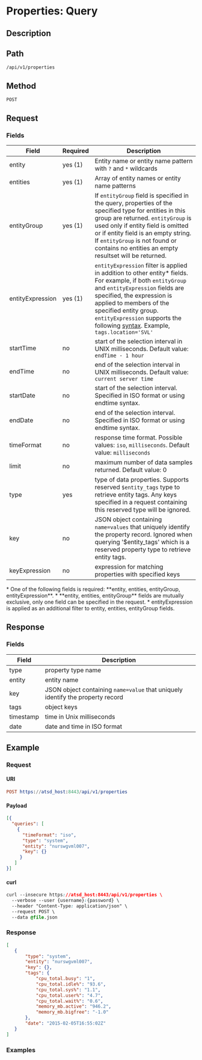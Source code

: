 # Properties: Query
## Description 
## Path
```
/api/v1/properties
```
## Method
```
POST 
```
## Request
### Fields

| **Field**  | **Required** | **Description**  |
|---|---|---|
| entity    | yes (1)         | Entity name or entity name pattern with `?` and `*` wildcards|
| entities | yes (1) | Array of entity names or entity name patterns |
| entityGroup | yes (1) | If `entityGroup` field is specified in the query, properties of the specified type for entities in this group are returned. `entityGroup` is used only if entity field is omitted or if entity field is an empty string. If `entityGroup` is not found or contains no entities an empty resultset will be returned. |
| entityExpression | yes (1) | `entityExpression` filter is applied in addition to other entity* fields. For example, if both `entityGroup` and `entityExpression` fields are specified, the expression is applied to members of the specified entity group. `entityExpression` supports the following [syntax](/rule-engine/functions.md). Example, `tags.location='SVL'`  |
| startTime | no           |   start of the selection interval in UNIX milliseconds. Default value: `endTime - 1 hour` |
| endTime   | no           | end of the selection interval in UNIX milliseconds. Default value: `current server time` | 
|startDate|	no|	start of the selection interval. Specified in ISO format or using endtime syntax.|
|endDate|	no|	end of the selection interval. Specified in ISO format or using endtime syntax.|
|timeFormat|	no|	response time format. Possible values: `iso`, `milliseconds`. Default value: `milliseconds`|
| limit     | no           | maximum number of data samples returned. Default value: 0   | 
| type      | yes          | type of data properties. Supports reserved `$entity_tags` type to retrieve entity tags. Any keys specified in a request containing this reserved type will be ignored.  |
| key      | no           | JSON object containing `name=values` that uniquely identify the property record. Ignored when querying '$entity_tags' which is a reserved property type to retrieve entity tags. |
| keyExpression | no | expression for matching properties with specified keys |

<aside class="notice">
* One of the following fields is required: **entity, entities, entityGroup, entityExpression**. 
* **entity, entities, entityGroup** fields are mutually exclusive, only one field can be specified in the request. 
* entityExpression is applied as an additional filter to entity, entities, entityGroup fields.
</aside>

## Response 
### Fields
| **Field**  | **Description**  |
|---|---|
| type | property type name |
| entity | entity name |
| key | JSON object containing `name=value` that uniquely identify the property record |
| tags | object keys |
| timestamp | time in Unix milliseconds |
| date | date and time in ISO format |

## Example
### Request
#### URI
```elm
POST https://atsd_host:8443/api/v1/properties
```
#### Payload
```json
[{
  "queries": [
    {
      "timeFormat": "iso",
      "type": "system",
      "entity": "nurswgvml007",
      "key": {}
     }
   ]
}]
```
#### curl
```css
curl --insecure https://atsd_host:8443/api/v1/properties \
  --verbose --user {username}:{password} \
  --header "Content-Type: application/json" \
  --request POST \
  --data @file.json
```

### Response

```json
[
   {
       "type": "system",
       "entity": "nurswgvml007",
       "key": {},
       "tags": {
           "cpu_total.busy": "1",
           "cpu_total.idle%": "93.6",
           "cpu_total.sys%": "1.1",
           "cpu_total.user%": "4.7",
           "cpu_total.wait%": "0.6",
           "memory_mb.active": "946.2",
           "memory_mb.bigfree": "-1.0"
       },
       "date": "2015-02-05T16:55:02Z"
   }
]
```


### Examples








